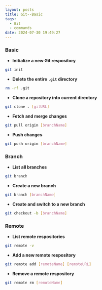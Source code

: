```yaml
---
layout: posts
title: Git--Basic
tags:
  - Git
  - commands
date: 2024-07-30 19:49:27
---
```


### Basic

- **Initialize a new Git respository**

```bash
git init
```

- **Delete the entire `.git` directory**

```bash
rm -rf .git
```

- **Clone a repository into current directory**

```bash
git clone . [gitURL]
```

- **Fetch and merge changes**

```bash
git pull origin [branchName]
```

- **Push changes**

```bash
git push origin [branchName]
```

### Branch

- **List all branches**

```bash
git branch
```

- **Create a new branch**

```bash
git branch [branchName]
```

- **Create and switch to a new branch**

```bash
git checkout -b [branchName]
```

### Remote

- **List remote respositories**

```bash
git remote -v
```

- **Add a new remote respository**

```bash
git remote add [remoteName] [remoteURL]
```

- **Remove a remote respository**

```bash
git remote rm [remoteName]
```
